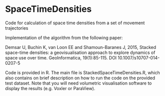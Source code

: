 # SpaceTimeDensities
Code for calculation of space time densities from a set of movement trajectories

Implementation of the algorithm from the following paper:

Demsar U, Buchin K, van Loon EE and Shamoun-Baranes J, 2015, Stacked space-time densities: a geovisualisation approach to explore 
dynamics of space use over time. GeoInformatica, 19(1):85-115.
DOI 10.1007/s10707-014-0207-5

Code is provided in R. The main file is StackedSpaceTimeDensities.R, which also contains on brief description on how to run the code on the provided test dataset. Note that you will need volumetric visualisation software to display the results (e.g. Voxler or ParaView).
